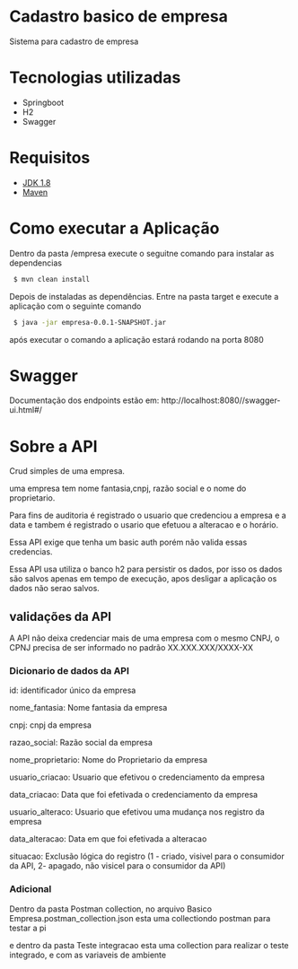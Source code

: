 # Cadastro basico de empresa
Sistema para cadastro de empresa

# Tecnologias utilizadas
- Springboot
- H2
- Swagger

# Requisitos
- [JDK 1.8](http://www.oracle.com/technetwork/java/javase/downloads/jdk8-downloads-2133151.html)
- [Maven](https://maven.apache.org)

# Como executar a Aplicação
Dentro da pasta /empresa execute o seguitne comando para instalar as dependencias

```sh
 $ mvn clean install
```
Depois de instaladas as dependências. Entre na pasta target e execute a aplicação com o seguinte comando

```sh
 $ java -jar empresa-0.0.1-SNAPSHOT.jar
```

após executar o comando a aplicação estará rodando na porta 8080

# Swagger
Documentação dos endpoints estão em:
http://localhost:8080//swagger-ui.html#/


# Sobre a API
Crud simples de uma empresa. 

uma empresa tem nome fantasia,cnpj, razão social e o nome do proprietario.

Para fins de auditoria é registrado o usuario que credenciou a empresa e a data e tambem é registrado o usario que efetuou a alteracao e o horário.

Essa API exige que tenha um basic auth porém não valida essas credencias.

Essa API usa utiliza o banco h2 para persistir os dados, por isso os dados são salvos apenas em tempo de execução, apos desligar a aplicação os dados não serao salvos.

## validações da API
A API não deixa credenciar mais de uma empresa com o mesmo CNPJ, 
o CPNJ precisa de ser informado no padrão XX.XXX.XXX/XXXX-XX


### Dicionario de dados da API 

id: identificador único da empresa

nome_fantasia: Nome fantasia da empresa

cnpj: cnpj da empresa

razao_social: Razão social da empresa

nome_proprietario: Nome do Proprietario da empresa

usuario_criacao: Usuario que efetivou o credenciamento da empresa

data_criacao: Data que foi efetivada o credenciamento da empresa

usuario_alteraco: Usuario que efetivou uma mudança nos registro da empresa

data_alteracao: Data em que foi efetivada a alteracao

situacao: Exclusão lógica do registro (1 - criado, visivel para o consumidor da API, 2- apagado, não visicel para o consumidor da API)


### Adicional
Dentro da pasta Postman collection, no arquivo Basico Empresa.postman_collection.json esta uma collectiondo postman para testar a pi

e dentro da pasta Teste integracao esta uma collection para realizar o teste integrado, e com as variaveis de ambiente
